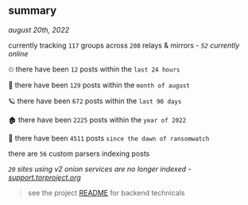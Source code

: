 
## summary
_august 20th, 2022_

currently tracking `117` groups across `208` relays & mirrors - _`52` currently online_

⏲ there have been `12` posts within the `last 24 hours`

🦈 there have been `129` posts within the `month of august`

🪐 there have been `672` posts within the `last 90 days`

🏚 there have been `2225` posts within the `year of 2022`

🦕 there have been `4511` posts `since the dawn of ransomwatch`

there are `56` custom parsers indexing posts

_`20` sites using v2 onion services are no longer indexed - [support.torproject.org](https://support.torproject.org/onionservices/v2-deprecation/)_

> see the project [README](https://github.com/joshhighet/ransomwatch#ransomwatch--) for backend technicals
